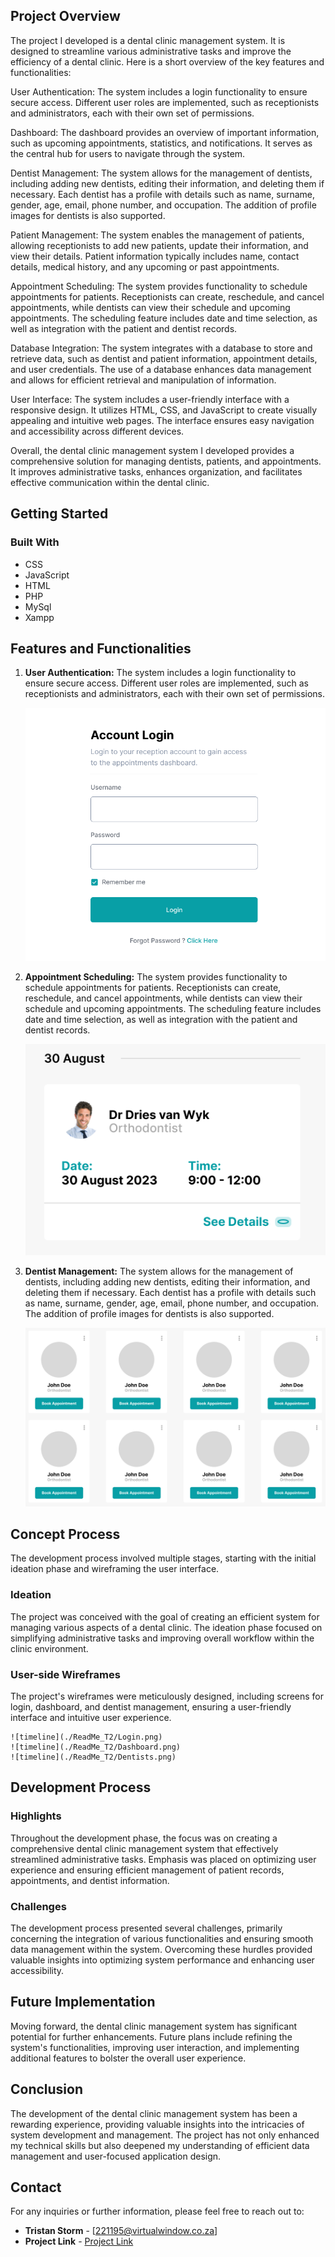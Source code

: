 ## Project Overview

The project I developed is a dental clinic management system. It is designed to streamline various administrative tasks and improve the efficiency of a dental clinic. Here is a short overview of the key features and functionalities:

User Authentication: The system includes a login functionality to ensure secure access. Different user roles are implemented, such as receptionists and administrators, each with their own set of permissions.

Dashboard: The dashboard provides an overview of important information, such as upcoming appointments, statistics, and notifications. It serves as the central hub for users to navigate through the system.

Dentist Management: The system allows for the management of dentists, including adding new dentists, editing their information, and deleting them if necessary. Each dentist has a profile with details such as name, surname, gender, age, email, phone number, and occupation. The addition of profile images for dentists is also supported.

Patient Management: The system enables the management of patients, allowing receptionists to add new patients, update their information, and view their details. Patient information typically includes name, contact details, medical history, and any upcoming or past appointments.

Appointment Scheduling: The system provides functionality to schedule appointments for patients. Receptionists can create, reschedule, and cancel appointments, while dentists can view their schedule and upcoming appointments. The scheduling feature includes date and time selection, as well as integration with the patient and dentist records.

Database Integration: The system integrates with a database to store and retrieve data, such as dentist and patient information, appointment details, and user credentials. The use of a database enhances data management and allows for efficient retrieval and manipulation of information.

User Interface: The system includes a user-friendly interface with a responsive design. It utilizes HTML, CSS, and JavaScript to create visually appealing and intuitive web pages. The interface ensures easy navigation and accessibility across different devices.

Overall, the dental clinic management system I developed provides a comprehensive solution for managing dentists, patients, and appointments. It improves administrative tasks, enhances organization, and facilitates effective communication within the dental clinic.

## Getting Started

### Built With
* CSS
* JavaScript
* HTML
* PHP
* MySql
* Xampp

## Features and Functionalities

1. **User Authentication:** The system includes a login functionality to ensure secure access. Different user roles are implemented, such as receptionists and administrators, each with their own set of permissions.

    ![landing](./ReadMe_T2/feature_1.png)

2. **Appointment Scheduling:** The system provides functionality to schedule appointments for patients. Receptionists can create, reschedule, and cancel appointments, while dentists can view their schedule and upcoming appointments. The scheduling feature includes date and time selection, as well as integration with the patient and dentist records.

    ![comparison](./ReadMe_T2/feature_2.png)

3. **Dentist Management:** The system allows for the management of dentists, including adding new dentists, editing their information, and deleting them if necessary. Each dentist has a profile with details such as name, surname, gender, age, email, phone number, and occupation. The addition of profile images for dentists is also supported.

    ![timeline](./ReadMe_T2/feature_3.png)

## Concept Process

The development process involved multiple stages, starting with the initial ideation phase and wireframing the user interface.

### Ideation

The project was conceived with the goal of creating an efficient system for managing various aspects of a dental clinic. The ideation phase focused on simplifying administrative tasks and improving overall workflow within the clinic environment.

### User-side Wireframes

The project's wireframes were meticulously designed, including screens for login, dashboard, and dentist management, ensuring a user-friendly interface and intuitive user experience.

    ![timeline](./ReadMe_T2/Login.png)
    ![timeline](./ReadMe_T2/Dashboard.png)
    ![timeline](./ReadMe_T2/Dentists.png)

## Development Process

### Highlights

Throughout the development phase, the focus was on creating a comprehensive dental clinic management system that effectively streamlined administrative tasks. Emphasis was placed on optimizing user experience and ensuring efficient management of patient records, appointments, and dentist information.

### Challenges

The development process presented several challenges, primarily concerning the integration of various functionalities and ensuring smooth data management within the system. Overcoming these hurdles provided valuable insights into optimizing system performance and enhancing user accessibility.

## Future Implementation

Moving forward, the dental clinic management system has significant potential for further enhancements. Future plans include refining the system's functionalities, improving user interaction, and implementing additional features to bolster the overall user experience.

## Conclusion

The development of the dental clinic management system has been a rewarding experience, providing valuable insights into the intricacies of system development and management. The project has not only enhanced my technical skills but also deepened my understanding of efficient data management and user-focused application design.

## Contact

For any inquiries or further information, please feel free to reach out to:

- **Tristan Storm** - [221195@virtualwindow.co.za]
- **Project Link** - [Project Link](https://github.com/Tristanstormmm/FinalHandIn221195)


